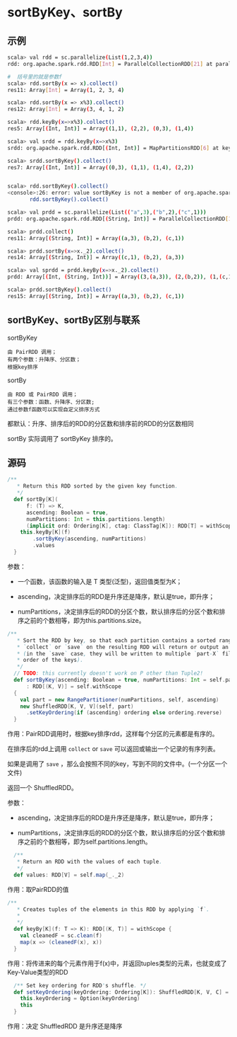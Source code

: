 # sortByKey、sortBy


## 示例

```sh
scala> val rdd = sc.parallelize(List(1,2,3,4))
rdd: org.apache.spark.rdd.RDD[Int] = ParallelCollectionRDD[21] at parallelize at <console>:24

#  括号里的就是参数f
scala> rdd.sortBy(x => x).collect()
res11: Array[Int] = Array(1, 2, 3, 4)

scala> rdd.sortBy(x => x%3).collect()
res12: Array[Int] = Array(3, 4, 1, 2)

scala> rdd.keyBy(x=>x%3).collect()
res5: Array[(Int, Int)] = Array((1,1), (2,2), (0,3), (1,4))

scala> val srdd = rdd.keyBy(x=>x%3)
srdd: org.apache.spark.rdd.RDD[(Int, Int)] = MapPartitionsRDD[6] at keyBy at <console>:25

scala> srdd.sortByKey().collect()
res7: Array[(Int, Int)] = Array((0,3), (1,1), (1,4), (2,2))


scala> rdd.sortByKey().collect()
<console>:26: error: value sortByKey is not a member of org.apache.spark.rdd.RDD[Int]
       rdd.sortByKey().collect()
```

```sh
scala> val prdd = sc.parallelize(List(("a",3),("b",2),("c",1)))
prdd: org.apache.spark.rdd.RDD[(String, Int)] = ParallelCollectionRDD[10] at parallelize at <console>:24

scala> prdd.collect()
res11: Array[(String, Int)] = Array((a,3), (b,2), (c,1))

scala> prdd.sortBy(x=>x._2).collect()
res14: Array[(String, Int)] = Array((c,1), (b,2), (a,3))

scala> val sprdd = prdd.keyBy(x=>x._2).collect()
prdd: Array[(Int, (String, Int))] = Array((3,(a,3)), (2,(b,2)), (1,(c,1)))

scala> prdd.sortByKey().collect()
res15: Array[(String, Int)] = Array((a,3), (b,2), (c,1))
```

## sortByKey、sortBy区别与联系

sortByKey 

	由 PairRDD 调用；
	有两个参数：升降序、分区数；
	根据key排序

sortBy 

	由 RDD 或 PairRDD 调用；
	有三个参数：函数、升降序、分区数;
	通过参数f函数可以实现自定义排序方式

都默认：升序、排序后的RDD的分区数和排序前的RDD的分区数相同

sortBy 实际调用了 sortByKey 排序的。

## 源码

```scala
/**
   * Return this RDD sorted by the given key function.
   */
  def sortBy[K](
      f: (T) => K,
      ascending: Boolean = true,
      numPartitions: Int = this.partitions.length)
      (implicit ord: Ordering[K], ctag: ClassTag[K]): RDD[T] = withScope {
    this.keyBy[K](f)
        .sortByKey(ascending, numPartitions)
        .values
  }
```
参数：

- 一个函数，该函数的输入是 T 类型(泛型)，返回值类型为K；

- ascending，决定排序后的RDD是升序还是降序，默认是true，即升序；

- numPartitions，决定排序后的RDD的分区个数，默认排序后的分区个数和排序之前的个数相等，即为this.partitions.size。

```scala
/**
   * Sort the RDD by key, so that each partition contains a sorted range of the elements. Calling
   * `collect` or `save` on the resulting RDD will return or output an ordered list of records
   * (in the `save` case, they will be written to multiple `part-X` files in the filesystem, in
   * order of the keys).
   */
  // TODO: this currently doesn't work on P other than Tuple2!
  def sortByKey(ascending: Boolean = true, numPartitions: Int = self.partitions.length)
      : RDD[(K, V)] = self.withScope
  {
    val part = new RangePartitioner(numPartitions, self, ascending)
    new ShuffledRDD[K, V, V](self, part)
      .setKeyOrdering(if (ascending) ordering else ordering.reverse)
  }
```
作用：PairRDD调用时，根据key排序rdd，这样每个分区的元素都是有序的。

在排序后的rdd上调用 `collect` or `save` 可以返回或输出一个记录的有序列表。

如果是调用了 `save` ，那么会按照不同的key，写到不同的文件中。(一个分区一个文件)

返回一个 ShuffledRDD。

参数：

- ascending，决定排序后的RDD是升序还是降序，默认是true，即升序；

- numPartitions，决定排序后的RDD的分区个数，默认排序后的分区个数和排序之前的个数相等，即为self.partitions.length。

```scala
  /**
   * Return an RDD with the values of each tuple.
   */
  def values: RDD[V] = self.map(_._2)

```
作用：取PairRDD的值

```scala
/**
   * Creates tuples of the elements in this RDD by applying `f`.
   * 
   */
  def keyBy[K](f: T => K): RDD[(K, T)] = withScope {
    val cleanedF = sc.clean(f)
    map(x => (cleanedF(x), x))
  }
```

作用：将传进来的每个元素作用于f(x)中，并返回tuples类型的元素，也就变成了Key-Value类型的RDD

```scala
  /** Set key ordering for RDD's shuffle. */
  def setKeyOrdering(keyOrdering: Ordering[K]): ShuffledRDD[K, V, C] = {
    this.keyOrdering = Option(keyOrdering)
    this
  }
```
作用：决定 ShuffledRDD 是升序还是降序

